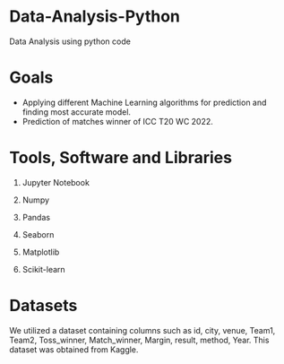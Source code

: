 # Data-Analysis-Python
Data Analysis using python code 

# Goals
* Applying different Machine Learning algorithms for prediction and finding most accurate model.
* Prediction of matches winner of ICC T20 WC 2022.
# Tools, Software and Libraries
  1. Jupyter Notebook

  2. Numpy

  3. Pandas

  4. Seaborn

  5. Matplotlib

  6. Scikit-learn

  # Datasets
We utilized a dataset containing columns such as id, city, venue, Team1, Team2, Toss_winner, Match_winner, Margin, result, method, Year. This dataset was obtained from Kaggle.
